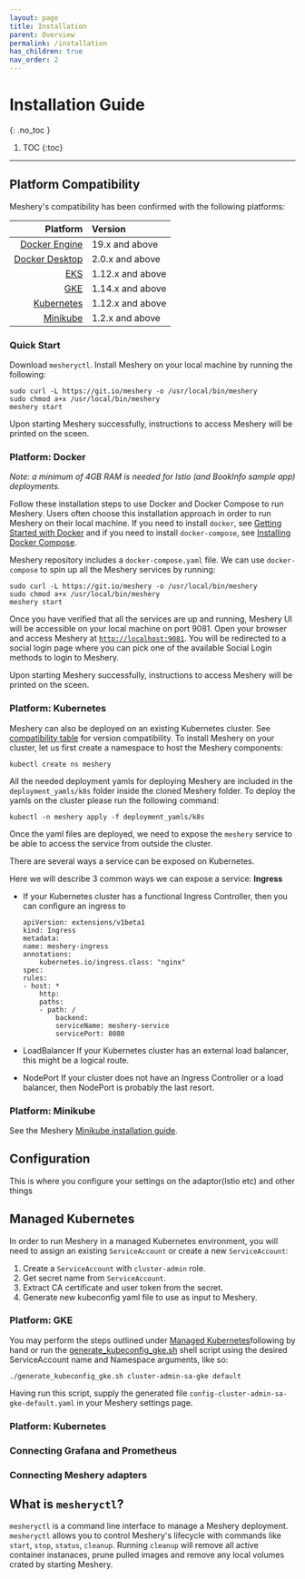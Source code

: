 ```yaml
---
layout: page
title: Installation
parent: Overview
permalink: /installation
has_children: true
nav_order: 2
---
```

# Installation Guide
{: .no_toc }

1. TOC
{:toc}

---
## Platform Compatibility <a name="compatibility-matrix"></a>

Meshery's compatibility has been confirmed with the following platforms:

| Platform      | Version       |
| -------------:|:-------------|   
| [Docker Engine](#docker) | 19.x and above |
| [Docker Desktop](#docker) | 2.0.x and above |
| [EKS](#eks) | 1.12.x and above |
| [GKE](#gke) | 1.14.x and above |
| [Kubernetes](#kubernetes) | 1.12.x and above |
| [Minikube](#minikube) | 1.2.x and above |

### Quick Start 
Download `mesheryctl`. Install Meshery on your local machine by running the following:

```
sudo curl -L https://git.io/meshery -o /usr/local/bin/meshery
sudo chmod a+x /usr/local/bin/meshery
meshery start
```
Upon starting Meshery successfully, instructions to access Meshery will be printed on the sceen.

### Platform: Docker <a name="docker"></a>
<i>Note: a minimum of 4GB RAM is needed for Istio (and BookInfo sample app) deployments.</i>

Follow these installation steps to use Docker and Docker Compose to run Meshery. Users often choose this installation approach in order to run Meshery on their local machine. If you need to install `docker`, see [Getting Started with Docker](https://docs.docker.com/get-started/) and if you need to install `docker-compose`, see [Installing Docker Compose](https://docs.docker.com/compose/install/). 

Meshery repository includes a `docker-compose.yaml` file. We can use `docker-compose` to spin up all the Meshery services by running:
```
sudo curl -L https://git.io/meshery -o /usr/local/bin/meshery
sudo chmod a+x /usr/local/bin/meshery
meshery start
```

Once you have verified that all the services are up and running, Meshery UI will be accessible on your local machine on port 9081. Open your browser and access Meshery at [`http://localhost:9081`](http://localhost:9081).
You will be redirected to a social login page where you can pick one of the available Social Login methods to login to Meshery.

Upon starting Meshery successfully, instructions to access Meshery will be printed on the sceen.

### Platform: Kubernetes <a name="kubernetes"></a>
Meshery can also be deployed on an existing Kubernetes cluster. See [compatibility table](#compatibility-matrix) for version compatibility. To install Meshery on your cluster, let us first create a namespace to host the Meshery components:
```
kubectl create ns meshery
```

All the needed deployment yamls for deploying Meshery are included in the `deployment_yamls/k8s` folder inside the cloned Meshery folder. To deploy the yamls on the cluster please run the following command:
```
kubectl -n meshery apply -f deployment_yamls/k8s
```
Once the yaml files are deployed, we need to expose the `meshery` service to be able to access the service from outside the cluster. 

There are several ways a service can be exposed on Kubernetes. 

Here we will describe 3 common ways we can expose a service:
**Ingress**
  * If your Kubernetes cluster has a functional Ingress Controller, then you can configure an ingress to 
    ```
    apiVersion: extensions/v1beta1
    kind: Ingress
    metadata:
    name: meshery-ingress
    annotations:
        kubernetes.io/ingress.class: "nginx"
    spec:
    rules:
    - host: *
        http:
        paths:
        - path: /
            backend:
            serviceName: meshery-service
            servicePort: 8080

    ```
* LoadBalancer
    If your Kubernetes cluster has an external load balancer, this might be a logical route.

* NodePort
    If your cluster does not have an Ingress Controller or a load balancer, then NodePort is probably the last resort.

### Platform: Minikube <a name="minikube"></a>
See the Meshery [Minikube installation guide](minikube).
## Configuration
This is where you configure your settings on the adaptor(Istio etc) and other things 

## Managed Kubernetes <a name="managedk8s"></a>
In order to run Meshery in a managed Kubernetes environment, you will need to assign an existing `ServiceAccount` or create a new `ServiceAccount`:

1. Create a `ServiceAccount` with `cluster-admin` role.
1. Get secret name from `ServiceAccount`.
1. Extract CA certificate and user token from the secret.
1. Generate new kubeconfig yaml file to use as input to Meshery.

### Platform: GKE <a name="gke"></a>
You may perform the steps outlined under [Managed Kubernetes](#managedk8s)following by hand or run the [generate_kubeconfig_gke.sh](./generate_kubeconfig_gke.sh) shell script using the desired ServiceAccount name and Namespace arguments, like so:

`./generate_kubeconfig_gke.sh cluster-admin-sa-gke default`

Having run this script, supply the generated file `config-cluster-admin-sa-gke-default.yaml` in your Meshery settings page.

### Platform: Kubernetes <a name="eks"></a>

### Connecting Grafana and Prometheus

### Connecting Meshery adapters

## What is `mesheryctl`?
`mesheryctl` is a command line interface to manage a Meshery deployment. `mesheryctl` allows you to control Meshery's lifecycle with commands like `start`, `stop`, `status`, `cleanup`. Running `cleanup` will remove all active container instanaces, prune pulled images and remove any local volumes crated by starting Meshery.